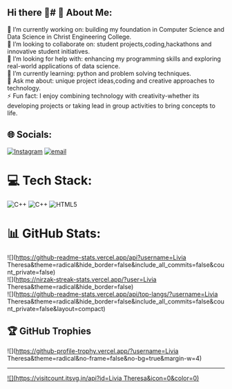 ## Hi there 👋# 💫 About Me:
🔭 I’m currently working on: building my foundation in Computer Science and Data Science in Christ Engineering College.<br>👯 I’m looking to collaborate on: student projects,coding,hackathons and innovative student initiatives.<br>🤝 I’m looking for help with: enhancing my programming skills and exploring real-world applications of data science.<br>🌱 I’m currently learning: python and problem solving techniques. <br>💬 Ask me about: unique project ideas,coding and creative approaches to technology.<br>⚡ Fun fact: I enjoy combining technology with creativity-whether its developing projects or taking lead in group activities to bring concepts to life.


## 🌐 Socials:
[![Instagram](https://img.shields.io/badge/Instagram-%23E4405F.svg?logo=Instagram&logoColor=white)](https://instagram.com/liviatheresa2020) [![email](https://img.shields.io/badge/Email-D14836?logo=gmail&logoColor=white)](mailto:liviatheresa.prof@gmail.com) 

# 💻 Tech Stack:
![C++](https://img.shields.io/badge/c++-%2300599C.svg?style=flat&logo=c%2B%2B&logoColor=white) ![C++](https://img.shields.io/badge/c++-%2300599C.svg?style=flat&logo=c%2B%2B&logoColor=white) ![HTML5](https://img.shields.io/badge/html5-%23E34F26.svg?style=flat&logo=html5&logoColor=white)
# 📊 GitHub Stats:
![](https://github-readme-stats.vercel.app/api?username=Livia Theresa&theme=radical&hide_border=false&include_all_commits=false&count_private=false)<br/>
![](https://nirzak-streak-stats.vercel.app/?user=Livia Theresa&theme=radical&hide_border=false)<br/>
![](https://github-readme-stats.vercel.app/api/top-langs/?username=Livia Theresa&theme=radical&hide_border=false&include_all_commits=false&count_private=false&layout=compact)

## 🏆 GitHub Trophies
![](https://github-profile-trophy.vercel.app/?username=Livia Theresa&theme=radical&no-frame=false&no-bg=true&margin-w=4)

---
[![](https://visitcount.itsvg.in/api?id=Livia Theresa&icon=0&color=0)](https://visitcount.itsvg.in)

<!-- Proudly created with GPRM ( https://gprm.itsvg.in ) -->

<!--
**liviatheresa/liviatheresa** is a ✨ _special_ ✨ repository because its `README.md` (this file) appears on your GitHub profile.

Here are some ideas to get you started:

- 🔭 I’m currently working on ...
- 🌱 I’m currently learning ...
- 👯 I’m looking to collaborate on ...
- 🤔 I’m looking for help with ...
- 💬 Ask me about ...
- 📫 How to reach me: ...
- 😄 Pronouns: ...
- ⚡ Fun fact: ...
-->
